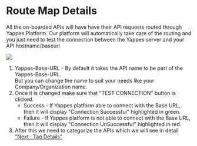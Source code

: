 



# Route Map Details

All the on-boarded APIs will have have their API requests routed through
Yappes Platform. Our platform will automatically take care of the
routing and you just need to test the connection between the Yappes
server and your API hostname/baseurl

![](../images/existing_api/existing_api_routemap_01.png)

1.  Yappes-Base-URL - By default it takes the API name to be part of the
    Yappes-Base-URL.\
    But you can change the name to suit your needs like your
    Company/Organization name.
2.  Once it is changed make sure that \"TEST CONNECTION\" button is
    clicked.
    -   Success - If Yappes platform able to connect with the Base URL,
        then it will display \"Connection Successful\" highlighted in
        green.
    -   Failure - If Yappes platform is not able to connect with the
        Base URL, then it will display \"Connection UnSuccessful\"
        highlighted in red.
3.  After this we need to categorize the APIs which we will see in
    detail [\"Next : Tag Details\"](tags)





